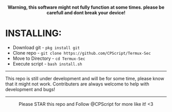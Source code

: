 <div align=center>

#### Warning, this software might not fully function at some times. please be carefull and dont break your device!


<div align=left>
  
# INSTALLING:
* Download git - `pkg install git`
* Clone repo - `git clone https://github.com/CPScript/Termux-Sec`
* Move to Directory - `cd Termux-Sec`
* Execute script - `bash install.sh`
---

This repo is still under development and will be for some time, please know that it might not work. Contributers are always welcome to help with development and bugs!

---

<div align=center>
Please STAR this repo and Follow @CPScript for more like it! <3
